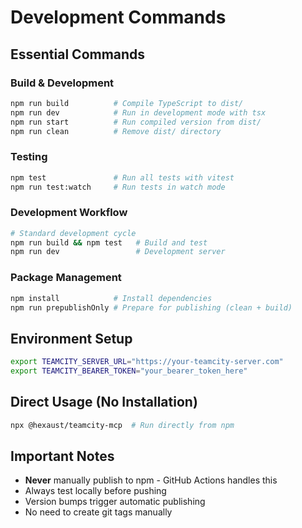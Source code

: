 # Development Commands

## Essential Commands

### Build & Development
```bash
npm run build          # Compile TypeScript to dist/
npm run dev            # Run in development mode with tsx
npm run start          # Run compiled version from dist/
npm run clean          # Remove dist/ directory
```

### Testing
```bash
npm test               # Run all tests with vitest
npm run test:watch     # Run tests in watch mode
```

### Development Workflow
```bash
# Standard development cycle
npm run build && npm test   # Build and test
npm run dev                 # Development server
```

### Package Management
```bash
npm install            # Install dependencies
npm run prepublishOnly # Prepare for publishing (clean + build)
```

## Environment Setup
```bash
export TEAMCITY_SERVER_URL="https://your-teamcity-server.com"
export TEAMCITY_BEARER_TOKEN="your_bearer_token_here"
```

## Direct Usage (No Installation)
```bash
npx @hexaust/teamcity-mcp  # Run directly from npm
```

## Important Notes
- **Never** manually publish to npm - GitHub Actions handles this
- Always test locally before pushing
- Version bumps trigger automatic publishing
- No need to create git tags manually